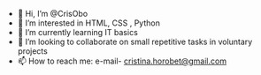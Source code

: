 - 👋 Hi, I’m @CrisObo
- 👀 I’m interested in HTML, CSS , Python 
- 🌱 I’m currently learning IT basics 
- 💞️ I’m looking to collaborate on small repetitive tasks in voluntary projects
- 📫 How to reach me: e-mail- cristina.horobet@gmail.com 

<!---
CrisObo/CrisObo is a ✨ special ✨ repository because its `README.md` (this file) appears on your GitHub profile.
You can click the Preview link to take a look at your changes.
--->
